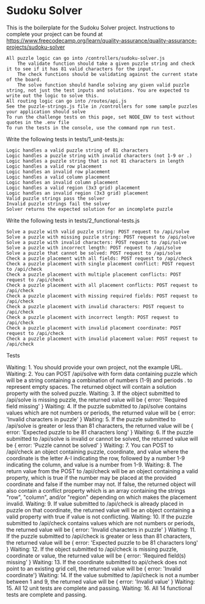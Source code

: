 # Sudoku Solver

This is the boilerplate for the Sudoku Solver project. Instructions to complete your project can be found at https://www.freecodecamp.org/learn/quality-assurance/quality-assurance-projects/sudoku-solver



    All puzzle logic can go into /controllers/sudoku-solver.js
        The validate function should take a given puzzle string and check it to see if it has 81 valid characters for the input.
        The check functions should be validating against the current state of the board.
        The solve function should handle solving any given valid puzzle string, not just the test inputs and solutions. You are expected to write out the logic to solve this.
    All routing logic can go into /routes/api.js
    See the puzzle-strings.js file in /controllers for some sample puzzles your application should solve
    To run the challenge tests on this page, set NODE_ENV to test without quotes in the .env file
    To run the tests in the console, use the command npm run test.

Write the following tests in tests/1_unit-tests.js:

    Logic handles a valid puzzle string of 81 characters
    Logic handles a puzzle string with invalid characters (not 1-9 or .)
    Logic handles a puzzle string that is not 81 characters in length
    Logic handles a valid row placement
    Logic handles an invalid row placement
    Logic handles a valid column placement
    Logic handles an invalid column placement
    Logic handles a valid region (3x3 grid) placement
    Logic handles an invalid region (3x3 grid) placement
    Valid puzzle strings pass the solver
    Invalid puzzle strings fail the solver
    Solver returns the expected solution for an incomplete puzzle

Write the following tests in tests/2_functional-tests.js

    Solve a puzzle with valid puzzle string: POST request to /api/solve
    Solve a puzzle with missing puzzle string: POST request to /api/solve
    Solve a puzzle with invalid characters: POST request to /api/solve
    Solve a puzzle with incorrect length: POST request to /api/solve
    Solve a puzzle that cannot be solved: POST request to /api/solve
    Check a puzzle placement with all fields: POST request to /api/check
    Check a puzzle placement with single placement conflict: POST request to /api/check
    Check a puzzle placement with multiple placement conflicts: POST request to /api/check
    Check a puzzle placement with all placement conflicts: POST request to /api/check
    Check a puzzle placement with missing required fields: POST request to /api/check
    Check a puzzle placement with invalid characters: POST request to /api/check
    Check a puzzle placement with incorrect length: POST request to /api/check
    Check a puzzle placement with invalid placement coordinate: POST request to /api/check
    Check a puzzle placement with invalid placement value: POST request to /api/check




Tests

Waiting: 1. You should provide your own project, not the example URL.
Waiting: 2. You can POST /api/solve with form data containing puzzle which will be a string containing a combination of numbers (1-9) and periods . to represent empty spaces. The returned object will contain a solution property with the solved puzzle.
Waiting: 3. If the object submitted to /api/solve is missing puzzle, the returned value will be { error: 'Required field missing' }
Waiting: 4. If the puzzle submitted to /api/solve contains values which are not numbers or periods, the returned value will be { error: 'Invalid characters in puzzle' }
Waiting: 5. If the puzzle submitted to /api/solve is greater or less than 81 characters, the returned value will be { error: 'Expected puzzle to be 81 characters long' }
Waiting: 6. If the puzzle submitted to /api/solve is invalid or cannot be solved, the returned value will be { error: 'Puzzle cannot be solved' }
Waiting: 7. You can POST to /api/check an object containing puzzle, coordinate, and value where the coordinate is the letter A-I indicating the row, followed by a number 1-9 indicating the column, and value is a number from 1-9.
Waiting: 8. The return value from the POST to /api/check will be an object containing a valid property, which is true if the number may be placed at the provided coordinate and false if the number may not. If false, the returned object will also contain a conflict property which is an array containing the strings "row", "column", and/or "region" depending on which makes the placement invalid.
Waiting: 9. If value submitted to /api/check is already placed in puzzle on that coordinate, the returned value will be an object containing a valid property with true if value is not conflicting.
Waiting: 10. If the puzzle submitted to /api/check contains values which are not numbers or periods, the returned value will be { error: 'Invalid characters in puzzle' }
Waiting: 11. If the puzzle submitted to /api/check is greater or less than 81 characters, the returned value will be { error: 'Expected puzzle to be 81 characters long' }
Waiting: 12. If the object submitted to /api/check is missing puzzle, coordinate or value, the returned value will be { error: 'Required field(s) missing' }
Waiting: 13. If the coordinate submitted to api/check does not point to an existing grid cell, the returned value will be { error: 'Invalid coordinate'}
Waiting: 14. If the value submitted to /api/check is not a number between 1 and 9, the returned value will be { error: 'Invalid value' }
Waiting: 15. All 12 unit tests are complete and passing.
Waiting: 16. All 14 functional tests are complete and passing.
